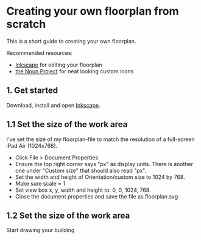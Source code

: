 # Creating your own floorplan from scratch #

This is a short guide to creating your own floorplan.

Recommended resources:
- [Inkscape](https://inkscape.org/en/) for editing your floorplan
- [the Noun Project](https://thenounproject.com/) for neat looking custom icons

## 1. Get started
Download, install and open [Inkscape](https://inkscape.org/en/).

## 1.1 Set the size of the work area
I've set the size of my floorplan-file to match the resolution of a full-screen iPad Air (1024x768).
- Click File > Document Properties
- Ensure the top right corner says "px" as display units. There is another one under "Custom size" that should also read "px".
- Set the width and height of Orientation/custom size to 1024 by 768.
- Make sure scale = 1
- Set view box x, y, width and height to: 0, 0, 1024, 768.
- Close the document properties and save the file as floorplan.svg

## 1.2 Set the size of the work area
Start drawing your building

